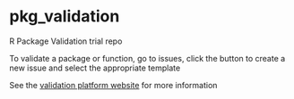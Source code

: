 # pkg_validation
R Package Validation trial repo

To validate a package or function, go to issues, click the button to create a new issue and select the appropriate template

See the [validation platform website](https://swissclinicaltrialorganisation.github.io/validation_platform/) for more information
